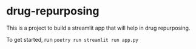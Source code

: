 # drug-repurposing

This is a project to build a streamlit app that will help in drug repurposing. 

To get started, run `poetry run streamlit run app.py`
